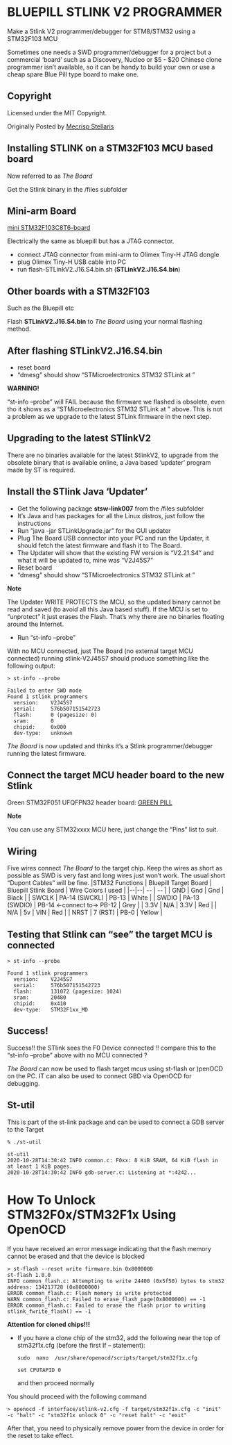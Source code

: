 # BLUEPILL STLINK V2 PROGRAMMER
Make a Stlink V2 programmer/debugger for STM8/STM32 using a STM32F103 MCU

Sometimes one needs a SWD programmer/debugger for a project but a commercial ‘board’ such as a Discovery, Nucleo or $5 - $20 Chinese clone programmer isn’t available, so it can be handy to build your own or use a cheap spare Blue Pill type board to make one.

## Copyright
Licensed under the MIT Copyright.

Originally Posted by [Mecrisp Stellaris](https://mecrisp-stellaris-folkdoc.sourceforge.io/bluepill-stlink-programmer.html)

## Installing STLINK on a STM32F103 MCU based board
Now referred to as _The Board_

Get the Stlink binary in the /files subfolder

## Mini-arm Board
[mini STM32F103C8T6-board](https://mecrisp-stellaris-folkdoc.sourceforge.io/stm32-boards.html?highlight=green%20pill#shenzhen-lc-mini-stm32f103c8t6-board)

Electrically the same as bluepill but has a JTAG connector.

 * connect JTAG connector from mini-arm to Olimex Tiny-H JTAG dongle
 * plug Olimex Tiny-H USB cable into PC
 * run flash-STLinkV2.J16.S4.bin.sh (**STLinkV2.J16.S4.bin**)

## Other boards with a STM32F103
Such as the Bluepill etc

Flash **STLinkV2.J16.S4.bin** to _The Board_ using your normal flashing method.

## After flashing STLinkV2.J16.S4.bin
 * reset board
 * “dmesg” should show “STMicroelectronics STM32 STLink at <whatever device>”

**WARNING!**

“st-info –probe” will FAIL because the firmware we flashed is obsolete, even tho it shows as a “STMicroelectronics STM32 STLink at <whatever device>” above. This is not a problem as we upgrade to the latest STLink firmware in the next step.

## Upgrading to the latest STlinkV2
There are no binaries available for the latest StlinkV2, to upgrade from the obsolete binary that is available online, a Java based ‘updater’ program made by ST is required.

## Install the STlink Java ‘Updater’
 * Get the following package **stsw-link007** from the /files subfolder
 * It’s Java and has packages for all the Linux distros, just follow the instructions
 * Run “java -jar STLinkUpgrade.jar” for the GUI updater
 * Plug The Board USB connector into your PC and run the Updater, it should fetch the latest firmware and flash it to The Board.
 * The Updater will show that the existing FW version is “V2.21.S4” and what it will be updated to, mine was “V2J45S7”
 * Reset board
 * “dmesg” should show “STMicroelectronics STM32 STLink at <whatever device>”

**Note**

The Updater WRITE PROTECTS the MCU, so the updated binary cannot be read and saved (to avoid all this Java based stuff). If the MCU is set to “unprotect” it just erases the Flash. That’s why there are no binaries floating around the Internet.

 * Run “st-info –probe”

With no MCU connected, just The Board (no external target MCU connected) running stlink-V2J45S7 should produce something like the following output:
```
> st-info --probe

Failed to enter SWD mode
Found 1 stlink programmers
  version:    V2J45S7
  serial:     576b507151542723
  flash:      0 (pagesize: 0)
  sram:       0
  chipid:     0x000
  dev-type:   unknown
```
_The Board_ is now updated and thinks it’s a Stlink programmer/debugger running the latest firmware.

## Connect the target MCU header board to the new Stlink
Green STM32F051 UFQFPN32 header board: [GREEN PILL](https://mecrisp-stellaris-folkdoc.sourceforge.io/stm32-boards.html?highlight=green%20pill#why-not-make-your-own-green-pill)

**Note**

You can use any STM32xxxx MCU here, just change the “Pins” list to suit.

## Wiring
Five wires connect _The Board_ to the target chip. Keep the wires as short as possible as SWD is very fast and long wires just won’t work. The usual short “Dupont Cables” will be fine.
|STM32 Functions  |  Bluepill Target Board | Bluepill Stlink Board  | Wire Colors I used |
|--|--| -- | --  |
| GND | Gnd | Gnd | Black  |
| SWCLK | PA-14 (SWCKL) | PB-13 | White  |
| SWDIO | PA-13 (SWDIO)	| PB-14 <-connect to-> PB-12 | Grey  |
| 3.3V | N/A | 3.3V | Red  |
| N/A | 5v | VIN |  Red |
| NRST | 7 (RST) | PB-0 | Yellow |


## Testing that Stlink can “see” the target MCU is connected
```
> st-info --probe

Found 1 stlink programmers
  version:    V2J45S7
  serial:     576b507151542723
  flash:      131072 (pagesize: 1024)
  sram:       20480
  chipid:     0x410
  dev-type:   STM32F1xx_MD

```
## Success!
Success!! the STlink sees the F0 Device connected !! compare this to the “st-info –probe” above with no MCU connected ?

_The Board_ can now be used to flash target mcus using st-flash or )penOCD on the PC. IT can also be used to connect GBD via OpenOCD for debugging.

## St-util
This is part of the st-link package and can be used to connect a GDB server to the Target
```
% ./st-util

st-util
2020-10-28T14:30:42 INFO common.c: F0xx: 8 KiB SRAM, 64 KiB flash in at least 1 KiB pages.
2020-10-28T14:30:42 INFO gdb-server.c: Listening at *:4242...
```
# How To Unlock STM32F0x/STM32F1x Using OpenOCD

If you have received an error message indicating that the flash memory cannot be erased and that the device is blocked
```
> st-flash --reset write firmware.bin 0x8000000
st-flash 1.8.0
INFO common_flash.c: Attempting to write 24400 (0x5f50) bytes to stm32 address: 134217728 (0x8000000)
ERROR common_flash.c: Flash memory is write protected
WARN common_flash.c: Failed to erase_flash_page(0x8000000) == -1
ERROR common_flash.c: Failed to erase the flash prior to writing stlink_fwrite_flash() == -1
```

**Attention for cloned chips!!!**

 -  If you have a clone chip of the stm32, add the following near the top of stm32f1x.cfg (before the first If – statement):

	 ``
	sudo  nano  /usr/share/openocd/scripts/target/stm32f1x.cfg
	``

	``
	 set CPUTAPID 0
	``

	 and then proceed normally

You should proceed with the following command

```
> openocd -f interface/stlink-v2.cfg -f target/stm32f1x.cfg -c "init" -c "halt" -c "stm32f1x unlock 0" -c "reset halt" -c "exit"
```

After that, you need to physically remove power from the device in order for the reset to take effect.

